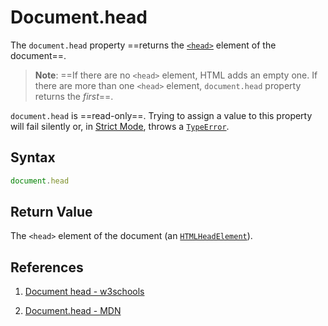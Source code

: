 # Document.head

The `document.head` property ==returns the [`<head>`](https://developer.mozilla.org/en-US/docs/Web/HTML/Element/head) element of the document==.

> **Note**: ==If there are no `<head>` element, HTML adds an empty one. If there are more than one `<head>` element, `document.head` property returns the _first_==.

`document.head` is ==read-only==. Trying to assign a value to this property will fail silently or, in [Strict Mode](https://developer.mozilla.org/en-US/docs/Web/JavaScript/Reference/Strict_mode), throws a [`TypeError`](https://developer.mozilla.org/en-US/docs/Web/JavaScript/Reference/Global_Objects/TypeError).

## Syntax

```js
document.head
```

## Return Value

The `<head>` element of the document (an [`HTMLHeadElement`](https://developer.mozilla.org/en-US/docs/Web/API/HTMLHeadElement)).

## References

1. [Document head - w3schools](https://www.w3schools.com/jsref/prop_doc_head.asp)

2. [Document.head - MDN](https://developer.mozilla.org/en-US/docs/Web/API/Document/head)
